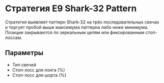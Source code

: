 # Стратегия E9 Shark-32 Pattern

Стратегия выявляет паттерн Shark-32 на трёх последовательных свечах и торгует пробой выше максимума паттерна либо ниже минимума. Позиции закрываются по зеркальным целям или фиксированным стоп-лоссам.

## Параметры
- Тип свечей
- Стоп-лосс для лонга (%)
- Стоп-лосс для шорта (%)

